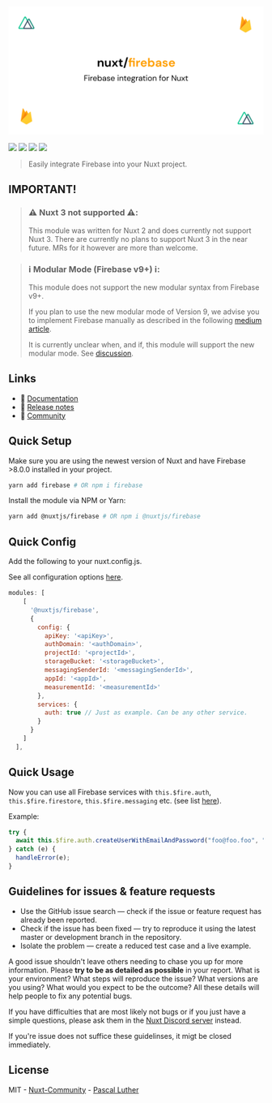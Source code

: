 <p align="center">
  <img src="./docs/static/preview.png" alt="nuxt-firebase logo">
</p>

[![](https://david-dm.org/nuxt-community/firebase-module/status.svg?style=flat-square)](https://david-dm.org/nuxt-community/i18n-module)
[![](https://snyk.io/test/github/nuxt-community/firebase-module/badge.svg?style=flat-square)](https://snyk.io/test/github/nuxt-community/firebase-module)
[![](https://img.shields.io/npm/v/@nuxtjs/firebase/latest.svg?style=flat-square)](https://npmjs.com/package/@nuxtjs/firebase)
[![](https://img.shields.io/npm/dt/@nuxtjs/firebase.svg?style=flat-square)](https://npmjs.com/package/@nuxtjs/firebase)

> Easily integrate Firebase into your Nuxt project.

## IMPORTANT!

> ### ⚠️ **Nuxt 3 not supported ⚠️**:
>
> This module was written for Nuxt 2 and does currently not support Nuxt 3.
> There are currently no plans to support Nuxt 3 in the near future.
> MRs for it however are more than welcome.

> ### ℹ️ **Modular Mode (Firebase v9+) ℹ️**:
>
> This module does not support the new modular syntax from Firebase v9+.
>
> If you plan to use the new modular mode of Version 9, we advise you to implement Firebase manually as described in the following [medium article](https://lupas.medium.com/firebase-9-beta-nuxt-js-981cf3dac910).
>
> It is currently unclear when, and if, this module will support the new modular mode. See [discussion](https://github.com/nuxt-community/firebase-module/issues/597).

## Links

- 📘 [Documentation](https://firebase.nuxtjs.org/)
- 🔖 [Release notes](https://github.com/nuxt-community/firebase-module/releases)
- 👥 [Community](https://discord.nuxtjs.org/)

## Quick Setup

Make sure you are using the newest version of Nuxt and have Firebase >8.0.0 installed in your project.

```bash
yarn add firebase # OR npm i firebase
```

Install the module via NPM or Yarn:

```bash
yarn add @nuxtjs/firebase # OR npm i @nuxtjs/firebase
```

## Quick Config

Add the following to your nuxt.config.js.

See all configuration options [here](https://firebase.nuxtjs.org/guide/options/).

```js
modules: [
    [
      '@nuxtjs/firebase',
      {
        config: {
          apiKey: '<apiKey>',
          authDomain: '<authDomain>',
          projectId: '<projectId>',
          storageBucket: '<storageBucket>',
          messagingSenderId: '<messagingSenderId>',
          appId: '<appId>',
          measurementId: '<measurementId>'
        },
        services: {
          auth: true // Just as example. Can be any other service.
        }
      }
    ]
  ],
```

## Quick Usage

Now you can use all Firebase services with `this.$fire.auth`, `this.$fire.firestore`, `this.$fire.messaging` etc. (see list [here](https://firebase.nuxtjs.org/guide/usage/)).

Example:

```js
try {
  await this.$fire.auth.createUserWithEmailAndPassword("foo@foo.foo", "test");
} catch (e) {
  handleError(e);
}
```

## Guidelines for issues & feature requests

- Use the GitHub issue search — check if the issue or feature request has already been reported.
- Check if the issue has been fixed — try to reproduce it using the latest master or development branch in the repository.
- Isolate the problem — create a reduced test case and a live example.

A good issue shouldn't leave others needing to chase you up for more information. Please **try to be as detailed as possible** in your report. What is your environment? What steps will reproduce the issue? What versions are you using? What would you expect to be the outcome? All these details will help people to fix any potential bugs.

If you have difficulties that are most likely not bugs or if you just have a simple questions, please ask them in the [Nuxt Discord server](https://discord.nuxtjs.org) instead.

If you're issue does not suffice these guidelinses, it migt be closed immediately.

## License

MIT - [Nuxt-Community](https://github.com/nuxt-community) - [Pascal Luther](https://github.com/lupas)

